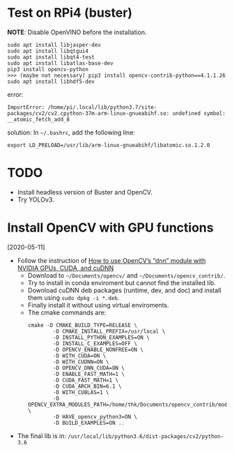 # Test on RPi4 (buster)

__NOTE__: Disable OpenVINO before the installation.

```
sudo apt install libjasper-dev
sudo apt install libqtgui4 
sudo apt install libqt4-test
sudo apt install libatlas-base-dev 
pip3 install opencv-python
>>> (maybe not necessary) pip3 install opencv-contrib-python==4.1.1.26
sudo apt install libhdf5-dev 
```

error:
```
ImportError: /home/pi/.local/lib/python3.7/site-packages/cv2/cv2.cpython-37m-arm-linux-gnueabihf.so: undefined symbol: __atomic_fetch_add_8
```

solution:
In `~/.bashrc`, add the following line:
```
export LD_PRELOAD=/usr/lib/arm-linux-gnueabihf/libatomic.so.1.2.0
```

# TODO

* Install headless version of Buster and OpenCV.
* Try YOLOv3.

# Install OpenCV with GPU functions
[2020-05-11]

* Follow the instruction of [How to use OpenCV’s “dnn” module with NVIDIA GPUs, CUDA, and cuDNN](
https://www.pyimagesearch.com/2020/02/03/how-to-use-opencvs-dnn-module-with-nvidia-gpus-cuda-and-cudnn/)
  * Download to `~/Documents/opencv/` and `~/Documents/opencv_contrib/`.
  * Try to install in conda enviroment but cannot find the installed lib.
  * Download cuDNN deb packages (runtime, dev, and doc) and install them using `sudo dpkg -i *.deb`.
  * Finally install it without using virtual enviroments.
  * The cmake commands are:
    ```
    cmake -D CMAKE_BUILD_TYPE=RELEASE \
            -D CMAKE_INSTALL_PREFIX=/usr/local \
            -D INSTALL_PYTHON_EXAMPLES=ON \
            -D INSTALL_C_EXAMPLES=OFF \
            -D OPENCV_ENABLE_NONFREE=ON \
            -D WITH_CUDA=ON \
            -D WITH_CUDNN=ON \
            -D OPENCV_DNN_CUDA=ON \
            -D ENABLE_FAST_MATH=1 \
            -D CUDA_FAST_MATH=1 \
            -D CUDA_ARCH_BIN=6.1 \
            -D WITH_CUBLAS=1 \
            -D OPENCV_EXTRA_MODULES_PATH=/home/thk/Documents/opencv_contrib/modules \
            -D HAVE_opencv_python3=ON \
            -D BUILD_EXAMPLES=ON ..
    ```
* The final lib is in:
  `/usr/local/lib/python3.6/dist-packages/cv2/python-3.6`

